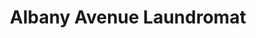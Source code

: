 ---
title: "Albany Avenue Laundromat"
url: /atlantic-city/albany-avenue-laundromat/
shop: laundry
---